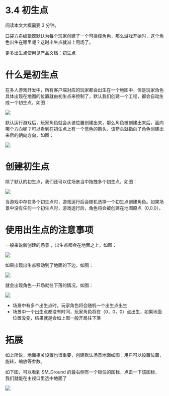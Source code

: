 # 3.4 初生点

阅读本文大概需要 3 分钟。

口袋方舟编辑器默认为每个玩家创建了一个可操控角色，那么游戏开始时，这个角色出生在哪里呢？这时出生点就派上用场了。

更多出生点使用见产品文档：[初生点](https://meta.feishu.cn/wiki/wikcn7ZuAuWzbVz1OzvkhHpDXnb)

# 什么是初生点

在多人游戏开发中，所有客户端对应的玩家都会出生在一个地图中，但是玩家角色具体出现在地图的位置就由初生点来控制了，默认我们创建一个工程，都会自动生成一个初生点，如图：

![](https:/wstatic-a1.233leyuan.com/productdocs/static/boxcnplUoyen2MfY35BgCAHItgc.png)

默认运行游戏后，玩家角色就会从该位置创建出来，那么角色被创建出来后，面向哪个方向呢？可以看到在初生点上有一个蓝色的箭头，该箭头就指向了角色创建出来后的朝向方向，如图：

![](https:/wstatic-a1.233leyuan.com/productdocs/static/boxcn3e9m8ZUpATt2t2y278Sclf.gif)

# 创建初生点

除了默认的初生点，我们还可以往场景当中拖拽多个初生点，如图：

![](https:/wstatic-a1.233leyuan.com/productdocs/static/boxcnbjSa8ALjrW3BSMDBsB3obh.png)

当游戏中存在多个初生点时，游戏运行后会随机选择一个初生点创建角色。如果场景中没有任何一个初生点时，游戏运行后，角色将会被创建在地图原点（0,0,0）。

# 使用出生点的注意事项

一般来说新创建的场景 ，出生点都会在地面之上，如图：

![](https:/wstatic-a1.233leyuan.com/productdocs/static/boxcnuK74ObtGrfuVvsimKGqaHf.png)

如果出现出生点移动到了地面的下边，如图：

![](https:/wstatic-a1.233leyuan.com/productdocs/static/boxcnobeRs47psTHv5DRFDzuOmf.png)

就会出现角色一开场就往下落的情况，如图：

![](https:/wstatic-a1.233leyuan.com/productdocs/static/boxcnYB0TZJw8sDSQ20FH7iTFId.gif)

- 场景中有多个出生点时，玩家角色将会随机一个出生点出生
- 场景中一个出生点都没有时间，玩家角色将在（0，0，0）点出生，如果地面位置没变，结果就是会如上图一般开局往下落

# 拓展

如上所说，地面相关设置也很重要，创建默认场景地面如图：用户可以设置位置，旋转，缩放等参数。

如下图，可以看到 SM_Ground 的最右侧有一个锁住的图标，点击一下该图标，我们就能在主视口里选中地面了

![](https:/wstatic-a1.233leyuan.com/productdocs/static/boxcnHewmNO4T4R3CTVprPiECsh.png)
